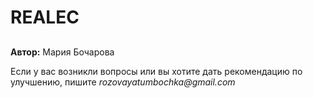 # REALEC
## 

**Автор:** Мария Бочарова

Если у вас возникли вопросы или вы хотите дать рекомендацию по улучшению, пишите _rozovayatumbochka@gmail.com_

